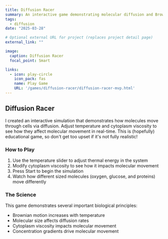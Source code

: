 ```yaml
---
title: Diffusion Racer
summary: An interactive game demonstrating molecular diffusion and Brownian motion
tags:
  - diffusion
date: "2025-03-28"

# Optional external URL for project (replaces project detail page)
external_link: ""

image:
  caption: Diffusion Racer
  focal_point: Smart

links:
  - icon: play-circle
    icon_pack: fas
    name: Play Game
    URL: '/games/diffusion-racer/diffusion-racer-mvp.html'
---
```



## Diffusion Racer

I created an interactive simulation that demonstrates how molecules move through cells via diffusion. Adjust temperature and cytoplasm viscosity to see how they affect molecular movement in real-time.
This is (hopefully) educational game, so don't get too upset if it's not fully realistic!

### How to Play

1. Use the temperature slider to adjust thermal energy in the system
2. Modify cytoplasm viscosity to see how it impacts molecular movement
3. Press Start to begin the simulation
4. Watch how different sized molecules (oxygen, glucose, and proteins) move differently


### The Science

This game demonstrates several important biological principles:
- Brownian motion increases with temperature
- Molecular size affects diffusion rates
- Cytoplasm viscosity impacts molecular movement
- Concentration gradients drive molecular movement
